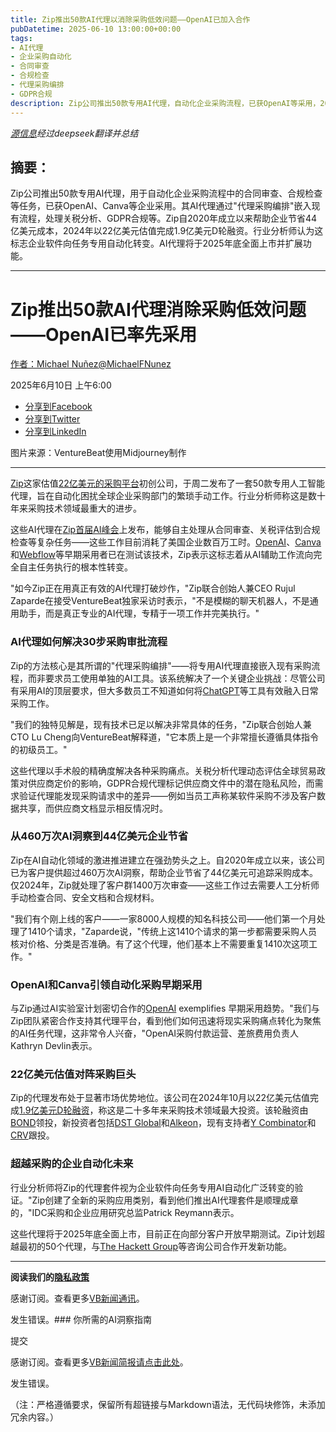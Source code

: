 ```yaml
---
title: Zip推出50款AI代理以消除采购低效问题——OpenAI已加入合作
pubDatetime: 2025-06-10 13:00:00+00:00
tags:
- AI代理
- 企业采购自动化
- 合同审查
- 合规检查
- 代理采购编排
- GDPR合规
description: Zip公司推出50款专用AI代理，自动化企业采购流程，已获OpenAI等采用，2024年以22亿美元估值融资1.9亿，计划2025年全面上市。
---
```


*[源信息](https://venturebeat.com/ai/zip-debuts-50-ai-agents-to-kill-procurement-inefficiencies-openai-is-already-on-board/)经过deepseek翻译并总结*

## 摘要：

Zip公司推出50款专用AI代理，用于自动化企业采购流程中的合同审查、合规检查等任务，已获OpenAI、Canva等企业采用。其AI代理通过"代理采购编排"嵌入现有流程，处理关税分析、GDPR合规等。Zip自2020年成立以来帮助企业节省44亿美元成本，2024年以22亿美元估值完成1.9亿美元D轮融资。行业分析师认为这标志企业软件向任务专用自动化转变。AI代理将于2025年底全面上市并扩展功能。

---

Zip推出50款AI代理消除采购低效问题——OpenAI已率先采用
=====================================================================================

[作者：Michael Nuñez](https://venturebeat.com/author/michael_nunez/ "Michael Nuñez的文章")[@MichaelFNunez](https://twitter.com/MichaelFNunez)

2025年6月10日 上午6:00

* [分享到Facebook](//www.facebook.com/sharer/sharer.php?u=https%3A%2F%2Fventurebeat.com%2Fai%2Fzip-debuts-50-ai-agents-to-kill-procurement-inefficiencies-openai-is-already-on-board%2F&t=Zip推出50款AI代理消除采购低效问题——OpenAI已率先采用)
* [分享到Twitter](//twitter.com/intent/tweet?text=Zip推出50款AI代理消除采购低效问题——OpenAI已率先采用&url=https%3A%2F%2Fventurebeat.com%2Fai%2Fzip-debuts-50-ai-agents-to-kill-procurement-inefficiencies-openai-is-already-on-board%2F&via=VentureBeat&related=VentureBeat,GamesBeat)
* [分享到LinkedIn](https://www.linkedin.com/cws/share?url=https%3A%2F%2Fventurebeat.com%2Fai%2Fzip-debuts-50-ai-agents-to-kill-procurement-inefficiencies-openai-is-already-on-board%2F&token=&isFramed=true)

图片来源：VentureBeat使用Midjourney制作

---

[Zip](https://ziphq.com/)这家估值[22亿美元的采购平台](https://www.reuters.com/technology/business-software-firm-zip-valued-22-bln-latest-funding-round-2024-10-21/)初创公司，于周二发布了一套50款专用人工智能代理，旨在自动化困扰全球企业采购部门的繁琐手动工作。行业分析师称这是数十年来采购技术领域最重大的进步。

这些AI代理在[Zip首届AI峰会](https://events.ziphq.com/zipaisummit/)上发布，能够自主处理从合同审查、关税评估到合规检查等复杂任务——这些工作目前消耗了美国企业数百万工时。[OpenAI](https://openai.com/)、[Canva](https://www.canva.com/)和[Webflow](https://webflow.com/)等早期采用者已在测试该技术，Zip表示这标志着从AI辅助工作流向完全自主任务执行的根本性转变。

"如今Zip正在用真正有效的AI代理打破炒作，"Zip联合创始人兼CEO Rujul Zaparde在接受VentureBeat独家采访时表示，"不是模糊的聊天机器人，不是通用助手，而是真正专业的AI代理，专精于一项工作并完美执行。"

### AI代理如何解决30步采购审批流程

Zip的方法核心是其所谓的"代理采购编排"——将专用AI代理直接嵌入现有采购流程，而非要求员工使用单独的AI工具。该系统解决了一个关键企业挑战：尽管公司有采用AI的顶层要求，但大多数员工不知道如何将[ChatGPT](https://openai.com/chatgpt/overview/)等工具有效融入日常采购工作。

"我们的独特见解是，现有技术已足以解决非常具体的任务，"Zip联合创始人兼CTO Lu Cheng向VentureBeat解释道，"它本质上是一个非常擅长遵循具体指令的初级员工。"

这些代理以手术般的精确度解决各种采购痛点。关税分析代理动态评估全球贸易政策对供应商定价的影响，GDPR合规代理标记供应商文件中的潜在隐私风险，而需求验证代理能发现采购请求中的差异——例如当员工声称某软件采购不涉及客户数据共享，而供应商文档显示相反情况时。

### 从460万次AI洞察到44亿美元企业节省

Zip在AI自动化领域的激进推进建立在强劲势头之上。自2020年成立以来，该公司已为客户提供超过460万次AI洞察，帮助企业节省了44亿美元可追踪采购成本。仅2024年，Zip就处理了客户群1400万次审查——这些工作过去需要人工分析师手动检查合同、安全文档和合规材料。

"我们有个刚上线的客户——一家8000人规模的知名科技公司——他们第一个月处理了1410个请求，"Zaparde说，"传统上这1410个请求的第一步都需要采购人员核对价格、分类是否准确。有了这个代理，他们基本上不需要重复1410次这项工作。"

### OpenAI和Canva引领自动化采购早期采用

与Zip通过AI实验室计划密切合作的[OpenAI](https://openai.com/) exemplifies 早期采用趋势。"我们与Zip团队紧密合作支持其代理平台，看到他们如何迅速将现实采购痛点转化为聚焦的AI任务代理，这非常令人兴奋，"OpenAI采购付款运营、差旅费用负责人Kathryn Devlin表示。

### 22亿美元估值对阵采购巨头

Zip的代理发布处于显著市场优势地位。该公司在2024年10月以22亿美元估值完成[1.9亿美元D轮融资](https://www.businesswire.com/news/home/20241021142811/en/Zip-Secures-%24190-Million-in-Landmark-Series-D-Funding-Marking-the-Largest-Investment-in-Procurement-Technology-in-Over-Two-Decades)，称这是二十多年来采购技术领域最大投资。该轮融资由[BOND](https://www.bondcap.com/)领投，新投资者包括[DST Global](https://dst-global.com/)和[Alkeon](https://www.alkeoncapital.com/)，现有支持者[Y Combinator](https://www.ycombinator.com/)和[CRV](https://www.crv.com/)跟投。

### 超越采购的企业自动化未来

行业分析师将Zip的代理套件视为企业软件向任务专用AI自动化广泛转变的验证。"Zip创建了全新的采购应用类别，看到他们推出AI代理套件是顺理成章的，"IDC采购和企业应用研究总监Patrick Reymann表示。

这些代理将于2025年底全面上市，目前正在向部分客户开放早期测试。Zip计划超越最初的50个代理，与[The Hackett Group](https://www.thehackettgroup.com/)等咨询公司合作开发新功能。

---

**阅读我们的[隐私政策](/terms-of-service/)**

感谢订阅。查看更多[VB新闻通讯](/newsletters/)。

发生错误。### 你所需的AI洞察指南  

提交  

感谢订阅。查看更多[VB新闻简报请点击此处](/newsletters/)。  

发生错误。  

（注：严格遵循要求，保留所有超链接与Markdown语法，无代码块修饰，未添加冗余内容。）